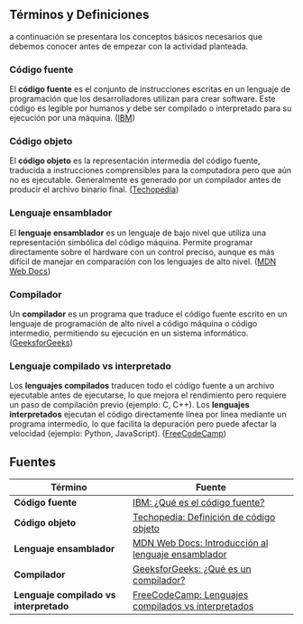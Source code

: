 ## Términos y Definiciones
a continuación se presentara los conceptos básicos necesarios que debemos conocer antes de empezar con la actividad planteada.

### Código fuente
El **código fuente** es el conjunto de instrucciones escritas en un lenguaje de programación que los desarrolladores utilizan para crear software. Este código es legible por humanos y debe ser compilado o interpretado para su ejecución por una máquina. ([IBM](https://www.ibm.com/es-es/topics/source-code))

### Código objeto
El **código objeto** es la representación intermedia del código fuente, traducida a instrucciones comprensibles para la computadora pero que aún no es ejecutable. Generalmente es generado por un compilador antes de producir el archivo binario final. ([Techopedia](https://www.techopedia.com/definition/3417/object-code))

### Lenguaje ensamblador
El **lenguaje ensamblador** es un lenguaje de bajo nivel que utiliza una representación simbólica del código máquina. Permite programar directamente sobre el hardware con un control preciso, aunque es más difícil de manejar en comparación con los lenguajes de alto nivel. ([MDN Web Docs](https://developer.mozilla.org/es/docs/Web/Assembly))

### Compilador
Un **compilador** es un programa que traduce el código fuente escrito en un lenguaje de programación de alto nivel a código máquina o código intermedio, permitiendo su ejecución en un sistema informático. ([GeeksforGeeks](https://www.geeksforgeeks.org/what-is-compiler/))

### Lenguaje compilado vs interpretado
Los **lenguajes compilados** traducen todo el código fuente a un archivo ejecutable antes de ejecutarse, lo que mejora el rendimiento pero requiere un paso de compilación previo (ejemplo: C, C++). Los **lenguajes interpretados** ejecutan el código directamente línea por línea mediante un programa intermedio, lo que facilita la depuración pero puede afectar la velocidad (ejemplo: Python, JavaScript). ([FreeCodeCamp](https://www.freecodecamp.org/news/compiled-versus-interpreted-languages/))



## Fuentes

| Término  | Fuente       |
|--|--|
| **Código fuente**                   | [IBM: ¿Qué es el código fuente?](https://www.ibm.com/es-es/topics/source-code)                                                                                                                                                                                                                                                                                                         |
| **Código objeto**                   | [Techopedia: Definición de código objeto](https://www.techopedia.com/definition/3417/object-code)                                                                                                                                                                                                                                                                                      |
| **Lenguaje ensamblador**            | [MDN Web Docs: Introducción al lenguaje ensamblador](https://developer.mozilla.org/es/docs/Web/Assembly)                                                                                                                                                                                                                                                                               |
| **Compilador**                      | [GeeksforGeeks: ¿Qué es un compilador?](https://www.geeksforgeeks.org/what-is-compiler/)                                                                                                                                                                                                                                                                                              |
| **Lenguaje compilado vs interpretado** | [FreeCodeCamp: Lenguajes compilados vs interpretados](https://www.freecodecamp.org/news/compiled-versus-interpreted-languages/)                                                                                                                                                                                                                                                        |

